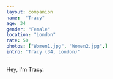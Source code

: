 ```yaml
---
layout: companion
name:  "Tracy"
age: 34
gender: "Female"
location: "London"
rate: 50
photos: ["Women1.jpg", "Women2.jpg",]
intro: "Tracy (34, London)"
---
```


Hey, I'm Tracy.